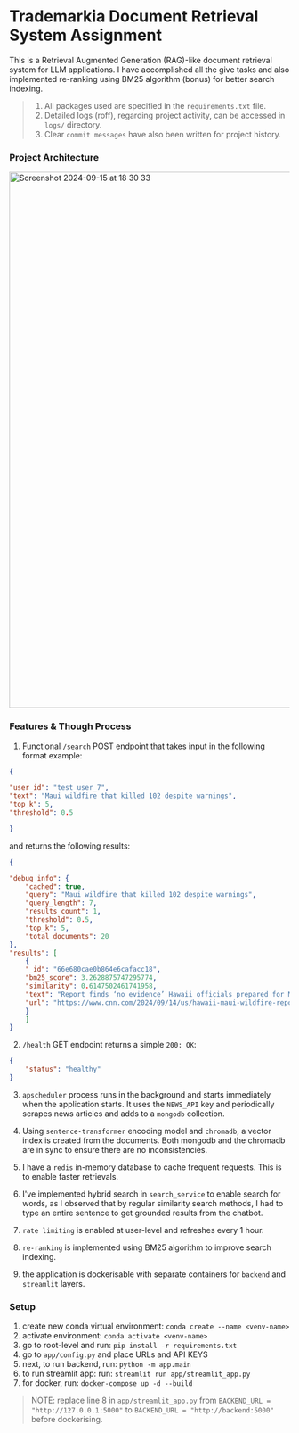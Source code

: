 # Trademarkia Document Retrieval System Assignment

This is a Retrieval Augmented Generation (RAG)-like document retrieval system for LLM applications. I have accomplished all the give tasks and also implemented re-ranking using BM25 algorithm (bonus) for better search indexing.

> 1. All packages used are specified in the `requirements.txt` file. 
> 2. Detailed logs (roff), regarding project activity, can be accessed in `logs/` directory. 
> 3. Clear `commit messages` have also been written for project history. 

### Project Architecture

<img width="961" alt="Screenshot 2024-09-15 at 18 30 33" src="https://github.com/user-attachments/assets/30bcdcc4-7bfb-48c6-975d-03c62e5700a5">


### Features & Though Process

1. Functional `/search` POST endpoint that takes input in the following format example:
```json
{

"user_id": "test_user_7",
"text": "Maui wildfire that killed 102 despite warnings",
"top_k": 5,
"threshold": 0.5

}
```
and returns the following results:
```json
{

"debug_info": {
	"cached": true,
	"query": "Maui wildfire that killed 102 despite warnings",
	"query_length": 7,
	"results_count": 1,
	"threshold": 0.5,
	"top_k": 5,
	"total_documents": 20
},
"results": [
	{
	"_id": "66e680cae0b864e6cafacc18",
	"bm25_score": 3.2628875747295774,
	"similarity": 0.6147502461741958,
	"text": "Report finds ‘no evidence’ Hawaii officials prepared for Maui wildfire that killed 102 despite warnings - CNN\nInvestigators reviewing the emergency response to last year’s wildfire that killed 102 people on Maui said in a report released Friday they found “no evidence” Hawaii officials made preparations for it, despite days of warnings that critical fire weather was …\nHonolulu (AP) Investigators reviewing the emergency response to last years wildfire that killed 102 people on Maui said in a report released Friday they found no evidence Hawaii officials made prepar… [+6814 chars]",
	"url": "https://www.cnn.com/2024/09/14/us/hawaii-maui-wildfire-report/index.html"
	}
	]
}
```

2. `/health` GET endpoint returns a simple `200: OK`:
```json
{
	"status": "healthy"
}
```

3. `apscheduler` process runs in the background and starts immediately when the application starts. It uses the `NEWS_API` key and periodically scrapes news articles and adds to a `mongodb` collection.

4. Using `sentence-transformer` encoding model and `chromadb`, a vector index is created from the documents. Both mongodb and the chromadb are in sync to ensure there are no inconsistencies. 

5. I have a `redis` in-memory database to cache frequent requests. This is to enable faster retrievals. 

6. I've implemented hybrid search in `search_service` to enable search for words, as I observed that by regular similarity search methods, I had to type an entire sentence to get grounded results from the chatbot. 

7. `rate limiting` is enabled at user-level and refreshes every 1 hour. 

8. `re-ranking` is implemented using BM25 algorithm to improve search indexing. 

9. the application is dockerisable with separate containers for `backend` and `streamlit` layers. 

### Setup
1. create new conda virtual environment: `conda create --name <venv-name>`
2. activate environment: `conda activate <venv-name>`
3. go to root-level and run: `pip install -r requirements.txt`
4. go to `app/config.py` and place URLs and API KEYS
5. next, to run backend, run: `python -m app.main`
6. to run streamlit app: run: `streamlit run app/streamlit_app.py`
7. for docker, run: `docker-compose up -d --build`

> NOTE: replace line 8 in `app/streamlit_app.py` from `BACKEND_URL = "http://127.0.0.1:5000"` to `BACKEND_URL = "http://backend:5000"` before dockerising. 
